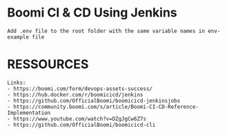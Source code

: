 # Boomi CI & CD Using Jenkins
    Add .env file to the root folder with the same variable names in env-example file

# RESSOURCES
    Links: 
    - https://boomi.com/form/devops-assets-success/
    - https://hub.docker.com/r/boomicicd/jenkins
    - https://github.com/OfficialBoomi/boomicicd-jenkinsjobs
    - https://community.boomi.com/s/article/Boomi-CI-CD-Reference-Implementation
    - https://www.youtube.com/watch?v=DZgJgCw6Z7s
    - https://github.com/OfficialBoomi/boomicicd-cli